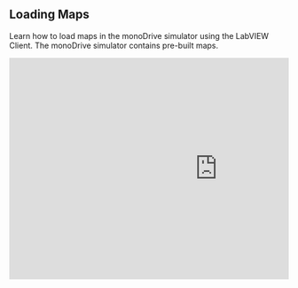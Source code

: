 ## Loading Maps

Learn how to load maps in the monoDrive simulator using the LabVIEW Client. The monoDrive simulator contains pre-built maps.

<div style="position: relative; padding-bottom: 56.25%; height: 0; overflow: hidden; max-width: 100%; height: auto;">
<iframe width="750" height="400" src="https://www.youtube.com/embed/8bI90MKJG7k" frameborder="0" allow="accelerometer; autoplay; encrypted-media; gyroscope; picture-in-picture" allowfullscreen></iframe>
</div>
